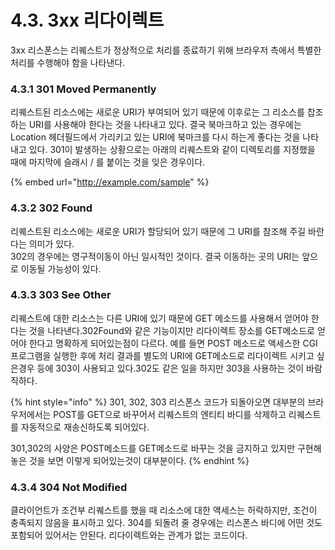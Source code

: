 # 4.3. 3xx 리다이렉트

3xx 리스폰스는 리퀘스트가 정상적으로 처리를 종료하기 위해 브라우저 측에서 특별한 처리를 수행해야 함을 나타낸다.

### 4.3.1 301 Moved Permanently

리퀘스트된 리소스에는 새로운 URI가 부여되어 있기 때문에 이후로는 그 리소스를 찹조하는 URI를 사용해야 한다는 것을 나타내고 있다. 결국 북마크하고 있는 경우에는 Location 헤더필드에서 가리키고 있는 URI에 북마크를 다시 하는게 좋다는 것을 나타내고 있다. 301이 발생하는 상황으로는 아래의 리퀘스트와 같이 디렉토리를 지정했을 때에 마지막에 슬래시 / 를 붙이는 것을 잊은 경우이다.

{% embed url="http://example.com/sample" %}

### 4.3.2 302 Found

리퀘스트된 리소스에는 새로운 URI가 할당되어 있기 때문에 그 URI를 참조해 주길 바란다는 의미가 있다.  
302의 경우에는 영구적이동이 아닌 일시적인 것이다. 결국 이동하는 곳의 URI는 앞으로 이동될 가능성이 있다.

### 4.3.3 303 See Other

리퀘스트에 대한 리소스는 다른 URI에 있기 때문에 GET 메소드를 사용해서 얻어야 한다는 것을 나타낸다.302Found와 같은 기능이지만 리다이렉트 장소를 GET메소드로 얻어야 한다고 명확하게 되어있는점이 다르다. 예를 들면 POST 메소드로 액세스한 CGI 프로그램을 실행한 후에 처리 결과를 별도의 URI에 GET메소드로 리다이렉트 시키고 싶은경우 등에 303이 사용되고 있다.302도 같은 일을 하지만 303을 사용하는 것이 바람직하다.

{% hint style="info" %}
301, 302, 303 리스폰스 코드가 되돌아오면 대부분의 브라우저에서는 POST를 GET으로 바꾸어서 리퀘스트의 엔티티 바디를 삭제하고 리퀘스트를 자동적으로 재송신하도록 되어있다.

301,302의 사양은 POST메소드를 GET메소드로 바꾸는 것을 금지하고 있지만 구현해 놓은 것을 보면 이렇게 되어있는것이 대부분이다.
{% endhint %}

### 4.3.4 304 Not Modified

클라이언트가 조건부 리퀘스트를 했을 때 리소스에 대한 액세스는 허락하지만, 조건이 충족되지 않음을 표시하고 있다. 304를 되돌려 줄 경우에는 리스폰스 바디에 어떤 것도 포함되어 있어서는 안된다. 리다이렉트와는 관계가 없는 코드이다.




